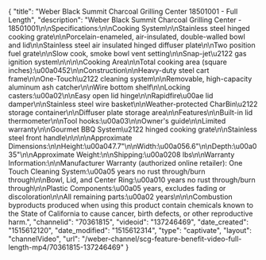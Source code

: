{
    "title": "Weber Black Summit Charcoal Grilling Center 18501001 - Full Length",
    "description": "Weber Black Summit Charcoal Grilling Center - 18501001\n\nSpecifications:\n\nCooking System\n\nStainless steel hinged cooking grate\n\nPorcelain-enameled, air-insulated, double-walled bowl and lid\n\nStainless steel air insulated hinged diffuser plate\n\nTwo position fuel grate\n\nSlow cook, smoke bowl vent setting\n\nSnap-jet\u2122 gas ignition system\n\n\n\nCooking Area\n\nTotal cooking area (square inches):\u00a0452\n\nConstruction\n\nHeavy-duty steel cart frame\n\nOne-Touch\u2122 cleaning system\n\nRemovable, high-capacity aluminum ash catcher\n\nWire bottom shelf\n\nLocking casters:\u00a02\n\nEasy open lid hinge\n\nRapidfire\u00ae lid damper\n\nStainless steel wire basket\n\nWeather-protected CharBin\u2122 storage container\n\nDiffuser plate storage area\n\nFeatures\n\nBuilt-in lid thermometer\n\nTool hooks:\u00a03\n\nOwner's guide\n\nLimited warranty\n\nGourmet BBQ System\u2122 hinged cooking grate\n\nStainless steel front handle\n\n\n\nApproximate Dimensions:\n\nHeight:\u00a047.7\"\n\nWidth:\u00a056.6\"\n\nDepth:\u00a035\"\n\nApproximate Weight:\n\nShipping:\u00a0208 lbs\n\nWarranty Information:\n\nManufacturer Warranty (authorized online retailer): One Touch Cleaning System:\u00a05 years no rust through\/burn through\n\nBowl, Lid, and Center Ring:\u00a010 years no rust through\/burn through\n\nPlastic Components:\u00a05 years, excludes fading or discoloration\n\nAll remaining parts:\u00a02 years\n\n\nCombustion byproducts produced when using this product contain chemicals known to the State of California to cause cancer, birth defects, or other reproductive harm.",
    "channelid": "70361815",
    "videoid": "137246469",
    "date_created": "1515612120",
    "date_modified": "1515612314",
    "type": "captivate",
    "layout": "channelVideo",
    "url": "\/weber-channel\/scg-feature-benefit-video-full-length-mp4\/70361815-137246469"
}